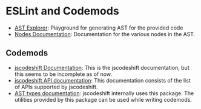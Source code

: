 # ESLint and Codemods

- [AST Explorer](https://astexplorer.net): Playground for generating AST for the provided code
- [Nodes Documentation](https://doc.esdoc.org/github.com/mason-lang/esast/): Documentation for the various nodes in the AST.

## Codemods

- [jscodeshift Documentation](https://github.com/facebook/jscodeshift/wiki/jscodeshift-Documentation): This is the jscodeshift documentation, but this seems to be incomplete as of now.
- [jscodeshift API documentation](https://npmdoc.github.io/node-npmdoc-jscodeshift/build/apidoc.html): This documentation consists of the list of APIs supported by jscodeshift.
- [AST types documentation](https://github.com/benjamn/ast-types): jscodeshift internally uses this package. The utilities provided by this package can be used while writing codemods.
